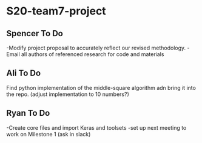 # S20-team7-project

## Spencer To Do
-Modify project proposal to accurately reflect our revised methodology.
-Email all authors of referenced research for code and materials

## Ali To Do
Find python implementation of the middle-square algorithm adn bring it into the repo. (adjust implementation to 10 numbers?)

## Ryan To Do
-Create core files and import Keras and toolsets
-set up next meeting to work on Milestone 1 (ask in slack)

